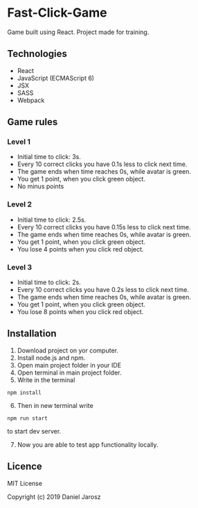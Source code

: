 # Fast-Click-Game
Game built using React. Project made for training.

## Technologies

* React
* JavaScript (ECMAScript 6)
* JSX
* SASS
* Webpack

## Game rules

### Level 1
* Initial time to click: 3s.
* Every 10 correct clicks you have 0.1s less to click next time.
* The game ends when time reaches 0s, while avatar is green.
* You get 1 point, when you click green object.
* No minus points

### Level 2
* Initial time to click: 2.5s.
* Every 10 correct clicks you have 0.15s less to click next time.
* The game ends when time reaches 0s, while avatar is green.
* You get 1 point, when you click green object.
* You lose 4 points when you click red object.

### Level 3

* Initial time to click: 2s.
* Every 10 correct clicks you have 0.2s less to click next time.
* The game ends when time reaches 0s, while avatar is green.
* You get 1 point, when you click green object.
* You lose 8 points when you click red object.

## Installation

1. Download project on yor computer.
2. Install node.js and npm.
3. Open main project folder in your IDE
4. Open terminal in main project folder.
5. Write in the terminal
```
npm install
```
6. Then in new terminal write
```
npm run start
```
to start dev server.

7. Now you are able to test app functionality locally.

## Licence

MIT License

Copyright (c) 2019 Daniel Jarosz
